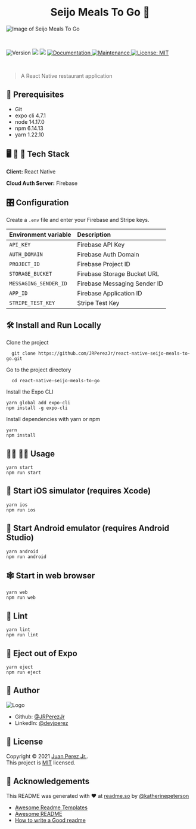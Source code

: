 <h1 align="center">Seijo Meals To Go 👋</h1>

![Image of Seijo Meals To Go](https://user-images.githubusercontent.com/19915910/124355126-99be2c80-dc4a-11eb-82fb-7c57900d6fcd.png)

<br>

<p>
  <img alt="Version" src="https://img.shields.io/badge/version-1.0.0-blue.svg?cacheSeconds=2592000" />
  <img src="https://img.shields.io/badge/node-14.17.0-blue.svg" />
  <img src="https://img.shields.io/badge/npm-6.14.13-blue.svg" />
  <a href="https://github.com/JRPerezJr/react-native-seijo-meals-to-go#readme" target="_blank">
    <img alt="Documentation" src="https://img.shields.io/badge/documentation-yes-brightgreen.svg" />
  </a>
  <a href="https://github.com/JRPerezJr/react-native-seijo-meals-to-go/graphs/commit-activity" target="_blank">
    <img alt="Maintenance" src="https://img.shields.io/badge/Maintained%3F-yes-green.svg" />
  </a>
  <a href="https://github.com/JRPerezJr/react-native-seijo-meals-to-go/blob/master/LICENSE" target="_blank">
    <img alt="License: MIT" src="https://img.shields.io/badge/License-MIT-yellow.svg" />
  </a>
</p>

<br>

> A React Native restaurant application

## 📐 Prerequisites

- Git
- expo cli 4.7.1
- node 14.17.0
- npm 6.14.13
- yarn 1.22.10

## 🖥 📱 💽 Tech Stack

**Client:** React Native

**Cloud Auth Server:** Firebase

## 🎛 Configuration

Create a `.env` file and enter your Firebase and Stripe keys.

| Environment variable  | Description                  |
| :-------------------- | :--------------------------- |
| `API_KEY`             | Firebase API Key             |
| `AUTH_DOMAIN`         | Firebase Auth Domain         |
| `PROJECT_ID`          | Firebase Project ID          |
| `STORAGE_BUCKET`      | Firebase Storage Bucket URL  |
| `MESSAGING_SENDER_ID` | Firebase Messaging Sender ID |
| `APP_ID`              | Firebase Application ID      |
| `STRIPE_TEST_KEY`     | Stripe Test Key              |

## 🛠 Install and Run Locally

Clone the project

```shell
  git clone https://github.com/JRPerezJr/react-native-seijo-meals-to-go.git
```

Go to the project directory

```shell
  cd react-native-seijo-meals-to-go
```

Install the Expo CLI

```shell
yarn global add expo-cli
npm install -g expo-cli
```

Install dependencies with yarn or npm

```shell
yarn
npm install
```

## 👩‍💻 👨‍💻 Usage

```shell
yarn start
npm run start
```

## 🍎 Start iOS simulator (requires Xcode)

```shell
yarn ios
npm run ios
```

## 🤖 Start Android emulator (requires Android Studio)

```shell
yarn android
npm run android
```

## 🕸 Start in web browser

```shell
yarn web
npm run web
```

## 🧹 Lint

```shell
yarn lint
npm run lint
```

## 📼 Eject out of Expo

```shell
yarn eject
npm run eject
```

## 📓 Author

![Logo](https://user-images.githubusercontent.com/19915910/120965966-81203b00-c7a0-11eb-8ef4-a42c0642db4c.png)

- Github: [@JRPerezJr](https://github.com/JRPerezJr)
- LinkedIn: [@devjperez](https://linkedin.com/in/devjperez)

## 📝 License

Copyright © 2021 [Juan Perez Jr.](https://github.com/JRPerezJr).<br />
This project is [MIT](https://github.com/JRPerezJr/react-native-seijo-meals-to-go/blob/main/LICENSE) licensed.

## 👏 Acknowledgements

This README was generated with ❤️ at [readme.so](https://readme.so) by [@katherinepeterson](https://www.github.com/octokatherine)

- [Awesome Readme Templates](https://awesomeopensource.com/project/elangosundar/awesome-README-templates)
- [Awesome README](https://github.com/matiassingers/awesome-readme)
- [How to write a Good readme](https://bulldogjob.com/news/449-how-to-write-a-good-readme-for-your-github-project)
